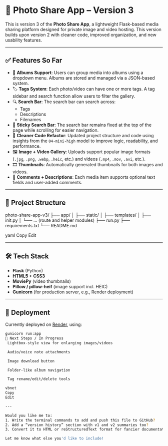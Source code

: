 # 📸 Photo Share App – Version 3

This is version 3 of the **Photo Share App**, a lightweight Flask-based media sharing platform designed for private image and video hosting. This version builds upon version 2 with cleaner code, improved organization, and new usability features.

---

## ✅ Features So Far

- 📁 **Albums Support**: Users can group media into albums using a dropdown menu. Albums are stored and managed via a JSON-based system.
- 🏷️ **Tags System**: Each photo/video can have one or more tags. A tag sidebar and search function allow users to filter the gallery.
- 🔍 **Search Bar**: The search bar can search across:
  - Tags
  - Descriptions
  - Filenames
- 📌 **Sticky Search Bar**: The search bar remains fixed at the top of the page while scrolling for easier navigation.
- 🧹 **Cleaner Code Refactor**: Updated project structure and code using insights from the `04-mini-high` model to improve logic, readability, and performance.
- 🖼️ **Image + Video Gallery**: Uploads support popular image formats (`.jpg`, `.png`, `.webp`, `.heic`, etc.) and videos (`.mp4`, `.mov`, `.avi`, etc.).
- 🎞️ **Thumbnails**: Automatically generated thumbnails for both images and videos.
- 💬 **Comments + Descriptions**: Each media item supports optional text fields and user-added comments.

---

## 📂 Project Structure

photo-share-app-v3/ ├── app/ │ ├── static/ │ ├── templates/ │ ├── init.py │ └── ... (route and helper modules) ├── run.py ├── requirements.txt └── README.md

yaml
Copy
Edit

---

## 🛠 Tech Stack

- **Flask** (Python)
- **HTML5 + CSS3**
- **MoviePy** (video thumbnails)
- **Pillow / pillow-heif** (image support incl. HEIC)
- **Gunicorn** (for production server, e.g., Render deployment)

---

## 🚀 Deployment

Currently deployed on [Render](https://render.com), using:
```bash
gunicorn run:app
🧪 Next Steps / In Progress
 Lightbox-style view for enlarging images/videos

 Audio/voice note attachments

 Image download button

 Folder-like album navigation

 Tag rename/edit/delete tools

vbnet
Copy
Edit

---

Would you like me to:
1. Write the terminal commands to add and push this file to GitHub?
2. Add a “version history” section with v1 and v2 summaries too?
3. Convert it to HTML or reStructuredText format for fancier documentation?

Let me know what else you'd like to include!